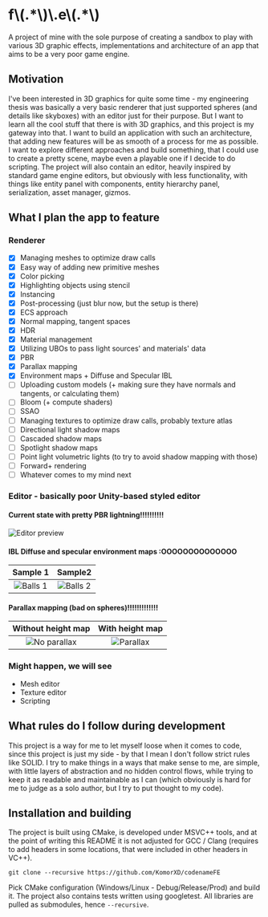 # f\\(.\*\\)\\.e\\(.\*\\)
A project of mine with the sole purpose of creating a sandbox to play with various 3D graphic effects, implementations and architecture of an app that aims to be a very poor game engine.

## Motivation
I've been interested in 3D graphics for quite some time - my engineering thesis was basically a very basic renderer that just supported spheres (and details like skyboxes) with an editor just for their purpose. But I want to learn all the cool stuff that there is with 3D graphics, and this project is my gateway into that. I want to build an application with such an architecture, that adding new features will be as smooth of a process for me as possible. I want to explore different approaches and build something, that I could use to create a pretty scene, maybe even a playable one if I decide to do scripting. The project will also contain an editor, heavily inspired by standard game engine editors, but obviously with less functionality, with things like entity panel with components, entity hierarchy panel, serialization, asset manager, gizmos.

## What I plan the app to feature
### Renderer
 - [x] Managing meshes to optimize draw calls
 - [x] Easy way of adding new primitive meshes
 - [x] Color picking
 - [x] Highlighting objects using stencil
 - [x] Instancing
 - [x] Post-processing (just blur now, but the setup is there)
 - [x] ECS approach
 - [x] Normal mapping, tangent spaces
 - [x] HDR
 - [x] Material management
 - [x] Utilizing UBOs to pass light sources' and materials' data
 - [x] PBR
 - [x] Parallax mapping
 - [x] Environment maps + Diffuse and Specular IBL
 - [ ] Uploading custom models (+ making sure they have normals and tangents, or calculating them)
 - [ ] Bloom (+ compute shaders)
 - [ ] SSAO
 - [ ] Managing textures to optimize draw calls, probably texture atlas
 - [ ] Directional light shadow maps
 - [ ] Cascaded shadow maps
 - [ ] Spotlight shadow maps
 - [ ] Point light volumetric lights (to try to avoid shadow mapping with those)
 - [ ] Forward+ rendering
 - [ ] Whatever comes to my mind next

### Editor - basically poor Unity-based styled editor
#### Current state with pretty PBR lightning!!!!!!!!!!
![Editor preview](https://github.com/KomorXD/codenameFE/assets/51238441/e3424585-96a6-412f-86bd-e1133190fedb)

#### IBL Diffuse and specular environment maps :OOOOOOOOOOOOOO
Sample 1 | Sample2
:-----------------:|:-----------------:
![Balls 1](https://github.com/KomorXD/codenameFE/assets/51238441/efc0444e-5460-4531-9db1-9c4906cdd7c8)|![Balls 2](https://github.com/KomorXD/codenameFE/assets/51238441/bb86d354-d171-4dbb-89b2-d9e533e11633)

#### Parallax mapping (bad on spheres)!!!!!!!!!!!!!
Without height map | With height map
:-----------------:|:-----------------:
![No parallax](https://github.com/KomorXD/codenameFE/assets/51238441/34d75101-f604-4057-a7b0-e5270e2d729e)|![Parallax](https://github.com/KomorXD/codenameFE/assets/51238441/e7d36372-0315-437a-8b6b-70f3c1a29fc9)

### Might happen, we will see
 - Mesh editor
 - Texture editor
 - Scripting

## What rules do I follow during development
This project is a way for me to let myself loose when it comes to code, since this project is just my side - by that I mean I don't follow strict rules like SOLID. I try to make things in a ways that make sense to me, are simple, with little layers of abstraction and no hidden control flows, while trying to keep it as readable and maintainable as I can (which obviously is hard for me to judge as a solo author, but I try to put thought to my code).

## Installation and building
The project is built using CMake, is developed under MSVC++ tools, and at the point of writing this README it is not adjusted for GCC / Clang (requires to add headers in some locations, that were included in other headers in VC++).

    git clone --recursive https://github.com/KomorXD/codenameFE
Pick CMake configuration (Windows/Linux - Debug/Release/Prod) and build it. The project also contains tests written using googletest. All libraries are pulled as submodules, hence `--recursive`.
